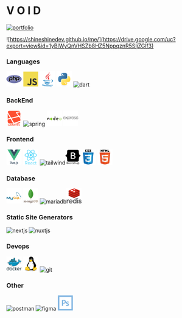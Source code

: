 
# V O I D 
[![portfolio](https://img.shields.io/badge/my_portfolio-000?style=for-the-badge&logo=ko-fi&logoColor=white)](https://shineshinedev.github.io/me/)

![https://shineshinedev.github.io/me/](https://drive.google.com/uc?export=view&id=1yBlWyQnVHSZb8HZ5NppqznR5SljZGlf3)
###  Languages

<img src="https://raw.githubusercontent.com/devicons/devicon/master/icons/php/php-original.svg" alt="php" width="40" height="40"/>    <img src="https://raw.githubusercontent.com/devicons/devicon/master/icons/javascript/javascript-original.svg" alt="javascript" width="40" height="40"/>    <img src="https://raw.githubusercontent.com/devicons/devicon/master/icons/java/java-original.svg" alt="java" width="40" height="40"/>  <img src="https://raw.githubusercontent.com/devicons/devicon/master/icons/python/python-original.svg" alt="python" width="40" height="40"/>     <img src="https://www.vectorlogo.zone/logos/dartlang/dartlang-icon.svg" alt="dart" width="40" height="40"/>



### BackEnd 
<img src="https://raw.githubusercontent.com/devicons/devicon/master/icons/laravel/laravel-plain-wordmark.svg" alt="laravel" width="40" height="40"/>       <img src="https://www.vectorlogo.zone/logos/springio/springio-icon.svg" alt="spring" width="40" height="40"/>          <img src="https://raw.githubusercontent.com/devicons/devicon/master/icons/nodejs/nodejs-original-wordmark.svg" alt="nodejs" width="40" height="40"/>            <img src="https://raw.githubusercontent.com/devicons/devicon/master/icons/express/express-original-wordmark.svg" alt="express" width="40" height="40" sytle="border:1px soild black" />



### Frontend

<img
        src="https://raw.githubusercontent.com/devicons/devicon/master/icons/vuejs/vuejs-original-wordmark.svg"
        alt="vuejs" width="40" height="40" />     <img
            src="https://raw.githubusercontent.com/devicons/devicon/master/icons/react/react-original-wordmark.svg"
            alt="react" width="40" height="40" />   <img src="https://www.vectorlogo.zone/logos/tailwindcss/tailwindcss-icon.svg" alt="tailwind" width="40" height="40"/><img
            src="https://raw.githubusercontent.com/devicons/devicon/master/icons/bootstrap/bootstrap-plain-wordmark.svg"
            alt="bootstrap" width="40" height="40" /><img src="https://raw.githubusercontent.com/devicons/devicon/master/icons/css3/css3-original-wordmark.svg" alt="css3" width="40" height="40" /> <img
            src="https://raw.githubusercontent.com/devicons/devicon/master/icons/html5/html5-original-wordmark.svg"
            alt="html5" width="40" height="40" />



### Database

 <img src="https://raw.githubusercontent.com/devicons/devicon/master/icons/mysql/mysql-original-wordmark.svg" alt="mysql" width="40" height="40"/> <img src="https://raw.githubusercontent.com/devicons/devicon/master/icons/mongodb/mongodb-original-wordmark.svg" alt="mongodb" width="40" height="40"/> <img src="https://www.vectorlogo.zone/logos/mariadb/mariadb-icon.svg" alt="mariadb" width="40" height="40"/><img src="https://raw.githubusercontent.com/devicons/devicon/master/icons/redis/redis-original-wordmark.svg" alt="redis" width="40" height="40"/> 

### Static Site Generators

<img src="https://cdn.worldvectorlogo.com/logos/nextjs-2.svg" alt="nextjs" width="40" height="40" />        <img
            src="https://www.vectorlogo.zone/logos/nuxtjs/nuxtjs-icon.svg" alt="nuxtjs" width="40" height="40" />      



### Devops

 <img src="https://raw.githubusercontent.com/devicons/devicon/master/icons/docker/docker-original-wordmark.svg" alt="docker" width="40" height="40"/>     <img src="https://raw.githubusercontent.com/devicons/devicon/master/icons/linux/linux-original.svg" alt="linux" width="40" height="40"/>     <img src="https://www.vectorlogo.zone/logos/git-scm/git-scm-icon.svg" alt="git" width="40" height="40"/>  

 ### Other

<img src="https://www.vectorlogo.zone/logos/getpostman/getpostman-icon.svg" alt="postman" width="45" height="40"/>  <img src="https://www.vectorlogo.zone/logos/figma/figma-icon.svg" alt="figma" width="40" height="40"/> <img src="https://raw.githubusercontent.com/devicons/devicon/master/icons/photoshop/photoshop-line.svg" alt="photoshop" width="40" height="40"/> 



 

